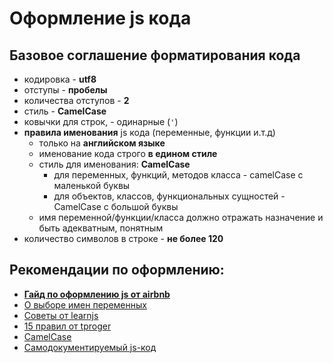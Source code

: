 # Оформление js кода

## Базовое соглашение форматирования кода
* кодировка - **utf8**
* отступы - **пробелы**
* количества отступов - **2**
* стиль - **CamelCase**
* ковычки для строк,  - одинарные (`'`)
* **правила именования** js кода (переменные, функции и.т.д)
  * только на **английском языке**
  * именование кода строго **в едином стиле**
  * стиль для именования: **CamelCase**
    * для переменных, функций, методов класса - camelCase с маленькой буквы
    * для объектов, классов, функциональных сущностей - CamelCase с большой буквы
  * имя переменной/функции/класса должно отражать назначение и быть адекватным, понятным
* количество символов в строке - **не более 120**

## Рекомендации по оформлению:
* **[Гайд по оформлению js от airbnb](https://github.com/airbnb/javascript)**
* [О выборе имен переменных](https://learn.javascript.ru/variable-names)
* [Советы от learnjs](https://learn.javascript.ru/coding-style)
* [15 правил от tproger](https://tproger.ru/translations/15-rules-for-writing-quality-code/)
* [CamelCase](https://ru.wikipedia.org/wiki/CamelCase)
* [Самодокументируемый js-код](https://tproger.ru/articles/15-tips-selfdoc-js/)
